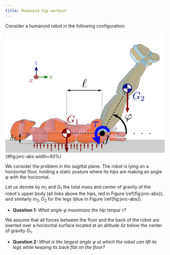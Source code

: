 ```yaml
---
title: Humanoid hip workout
---
```


Consider a humanoid robot in the following configuration:

![JVRC humanoid model lying on a horizontal floor.](figures/jvrc-abs.svg){#fig:jvrc-abs width=60%}

We consider the problem in the sagittal plane. The robot is lying on a horizontal floor, holding a static posture where its hips are making an angle $\varphi$ with the horizontal.

Let us denote by $m_1$ and $G_1$ the total mass and center of gravity of the robot's upper body (all links above the hips, red in Figure \ref{fig:jvrc-abs}), and similarly $m_2, G_2$ for the legs (blue in Figure \ref{fig:jvrc-abs}).

- **Question 1:** *What angle $\varphi$ maximizes the hip torque $\tau$?*

We assume that all forces between the floor and the back of the robot are exerted over a horizontal surface located at an altitude $\delta z$ below the center of gravity $G_1$.

- **Question 2:** *What is the largest angle $\varphi$ at which the robot can lift its legs while keeping its back flat on the floor?*
